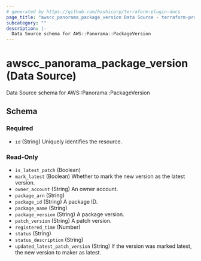 ```yaml
---
# generated by https://github.com/hashicorp/terraform-plugin-docs
page_title: "awscc_panorama_package_version Data Source - terraform-provider-awscc"
subcategory: ""
description: |-
  Data Source schema for AWS::Panorama::PackageVersion
---
```


# awscc_panorama_package_version (Data Source)

Data Source schema for AWS::Panorama::PackageVersion



<!-- schema generated by tfplugindocs -->
## Schema

### Required

- `id` (String) Uniquely identifies the resource.

### Read-Only

- `is_latest_patch` (Boolean)
- `mark_latest` (Boolean) Whether to mark the new version as the latest version.
- `owner_account` (String) An owner account.
- `package_arn` (String)
- `package_id` (String) A package ID.
- `package_name` (String)
- `package_version` (String) A package version.
- `patch_version` (String) A patch version.
- `registered_time` (Number)
- `status` (String)
- `status_description` (String)
- `updated_latest_patch_version` (String) If the version was marked latest, the new version to maker as latest.
